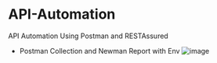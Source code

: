 # API-Automation
API Automation Using Postman and RESTAssured

- Postman Collection and Newman Report with Env
  ![image](https://github.com/user-attachments/assets/635de29f-b9cb-48ec-9acf-da6b2c8fd018)
